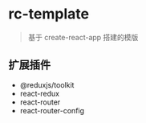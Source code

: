 # rc-template

> 基于 create-react-app 搭建的模版

## 扩展插件

-   @reduxjs/toolkit
-   react-redux
-   react-router
-   react-router-config
